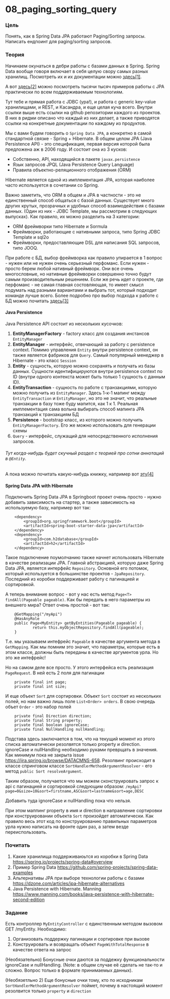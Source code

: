 # 08_paging_sorting_query

### Цель

Понять, как в Spring Data JPA работают Paging/Sorting запросы. Написать ендпоинт для paging/sorting запросов.

### Теория

Начинаем окунаться в дебри работы с базами данных в Spring. Spring Data вообще говоря включает в себя
целую свору самых разных хранилищ. Посмотреть их и их документации можно [здесь[1]](https://spring.io/projects/spring-data#overview).

А вот [здесь[2]](https://github.com/spring-projects/spring-data-examples) можно посмотреть тысячи тысяч примеров работы 
с JPA практически по всем поддерживаемым технологиям.

Тут тебе и прямая работа с JDBC (ура!), и работа с generic key-value хранилищами, и REST, и Касандра, и еще целая куча всего.
Внутри ссылки выше есть ссылки на github репозитории каждого из проектов. В них в ридми описано что каждый из них делает, 
а также приводятся ссылки на конкретные документации по каждому из продуктов.

Мы с вами будем говорить о ```Spring Data JPA```, а конкретно в самой стандартной связке - Spring + Hibernate. В общем целом 
JPA (Java Persistence API) - это спецификация, первая версия которой была предложена аж в 2006 году. И состоит она из 3 кусков:
- Собственно, API, находящийся в пакете ```javax.persistence```
- Язык запросов JPQL (Java Persistence Query Language)
- Правила объектно-реляционного отображения (ORM)

Hibernate является одной из имплементация JPA, которая наиболее часто используется в сочетании со Spring.

Важно заметить, что ORM в общем и JPA в частности - это не единственный способ общаться с базой данных. Существует много 
других крутых, прозрачных и удобных способ взаимодействия с базами данных. (Один из них - JDBC Template, мы рассмотрим в следующих 
выпусках). Как правило, их можно разделить на 3 категории:
- ORM фреймворки типо Hibernate и Sormula
- Фреймворки, работающие с нативными запроса, типо Spring JDBC Template и sql2o
- Фреймворки, предоставляющие DSL для написания SQL запросов, типо JOOQ.

При работе с БД, выбор фреймворка как правило упирается в 1 вопрос - нужен или не нужен очень серьезный перфоманс. Если
нужен - просто берем любой нативный фреймворк. Они все очень многословные, но нативные фреймворки совершенно точно будут 
самым производительным решением. Если же речь идет о проекте, где перфоманс - не самая главная состовляющая, то имеет 
смысл подумать над разными вариантами и выбрать тот, который подходит команде лучше всего. Более подробно про выбор подхода
к работе с БД можно почитать [здесь[3]](https://dzone.com/articles/jpa-hibernate-alternatives)

#### Java Persistence

Java Persistence API состоит из нескольких кусочков:
1. **EntityManagerFactory** - factory класс для создания инстансов ```EntityManager```
2. **EntityManager** - интерфейс, отвечающий за работу с persistence context. Помимо управления ```Entity``` внутри 
 persistence context, он также является фабриков для ```Query```. Самый популярный менеджер в Hibernate - это класс ```Session```
3. **Entity** - сущность, которую можно сохранять и получать из базы данных. Сущности идентифицируются внутри 
persistence context по ID (внутри одного контекста может быть только 1 сущность с данным ID).
4. **EntityTransaction** - сущность по работе с транзакциями, которую можно получить из ```EntityManager```. Здесь 
1-к-1 мапинг между ```EntityTransaction``` и ```EntityManager```, но это не значит, что реальные транзакции в базу тоже
буду мапится, как 1 к 1. Реальная имплементация сама вольна выбирать способ мапинга JPA транзакций к транзакциям БД
5. **Persistence** - bootstrap класс, из которого можно получить ```EntityManagerFactory```. Его же можно использовать
для генерации схемы
6. ```Query``` - интерфейс, служащий для непосредственного исполнения запросов.

###### Тут когда-нибудь будет скучный раздел с теорией про сотни аннотаций в ```@Entity```.
А пока можно почитать какую-нибудь книжку, например вот [эту[4]](https://www.manning.com/books/java-persistence-with-hibernate-second-edition)

#### Spring Data JPA with Hibernate

Подключить Spring Data JPA в Springboot проект очень просто - нужно добавить зависимость на стартер, а также зависимость
на используемую базу, например вот так:
```
    <dependency>
        <groupId>org.springframework.boot</groupId>
        <artifactId>spring-boot-starter-data-jpa</artifactId>
    </dependency>
    <dependency>
        <groupId>com.h2database</groupId>
        <artifactId>h2</artifactId>
    </dependency>
```

Такое подключение поумолчанию также начнет использовать Hibernate в качестве реализации JPA. Главной абстракцией, которую
даже Spring Data JPA, является интерфейс ```Repository```. Основной его потомок, который используется в большинстве проектов -
```JpaRepository```. Последний из коробки поддерживает работу с пагинацией и сортировкой. 

А теперь внимание вопрос - вот у нас есть метод ```Page<T> findAll(Pageable pageable)```. Как бы передать в него параметры
из внешнего мира? Ответ очень простой - вот так:
```
    @GetMapping("/myApi")
    @HasAnyRole
    public Page<MyEntity> getByEntities(Pageable pageable) {
            return this.myObjectRepository.findAll(pageable);
    }
```

Т.е. мы указываем интефрейс ```Pageable``` в качестве аргумента метода в ```GetMapping```. Как мы помним это значит, что
параметры, которые есть в этом классе, должны быть переданы в качестве аргументов урла. Но это же интефрейс!

Но на самом деле все просто. У этого интерфейса есть реализация ```PageRequest```. В ней есть 2 поля для пагинации
```
	private final int page;
	private final int size;
```

И еще объект ```Sort``` для сортировки. Объект ```Sort``` состоит из нескольких полей, но нам важно лишь поле ```List<Order> orders```. 
В свою очередь объет ```Order``` - это набор полей
```
    private final Direction direction;
    private final String property;
    private final boolean ignoreCase;   
    private final NullHandling nullHandling;
```

Подстава здесь заключается в том, что на текущий момент из этого списка автоматически резолвятся только property и direction.
 ignoreCase и nullHandling необходимо руками преврщать в значения. Как минимум пока не закрыта issue https://jira.spring.io/browse/DATACMNS-658.
 Резолвинг происходит в классе спринговом классе ```SortHandlerMethodArgumentResolver``` - его метод ```public Sort resolveArgument```. 

Таким образом, получается что мы можем сконструировать запрос к api с пагинацией и сортировкой следующим образом:
```/myApi?page=0&size=10&sort=firstname,ASC&sort=lastname&sort=age,DESC```

Добавить туда ignoreCase и nullHandling пока что нельзя.

При этом маппинг property в имя и direction в направление сортировки при конструировании объекта ```Sort``` 
произойдет автоматически. Как правило весь этот код по конструированию правильных параметров урла нужно написать на 
фронте один раз, а затем везде переиспользовать.

### Почитать

1. Какие хранилища поддерживаюьтся из коробки в Spring Data https://spring.io/projects/spring-data#overview
2. Пример Spring Data https://github.com/spring-projects/spring-data-examples
3. Альтернативы JPA при выборе технологии работы с базами https://dzone.com/articles/jpa-hibernate-alternatives
4. Java Persistence with Hibernate. Manning https://www.manning.com/books/java-persistence-with-hibernate-second-edition

### Задание

Есть контроллер ```MyEntityController``` с единственным методом вызовом GET /myEntity. Необходимо:
1) Организовать поддержку пагинации и сортировке при вызове
2) Конструировать и возвращать объект ```PageWithTotalResponse``` в качестве ответа на запрос

(Необязательно) Бонусные очки даются за поддежку функциональности ignoreCase и nullHandling. (Note: в общем случае её сделать не так-то и сложно. 
Вопрос только в формате принимаемых данных).

(Необязетльно 2) Еще бонусные очки тому, кто по исходникам ```SortHandlerMethodArgumentResolver``` поймет, почему в настоящий 
момент резолвится только ```property``` и ```direction```

